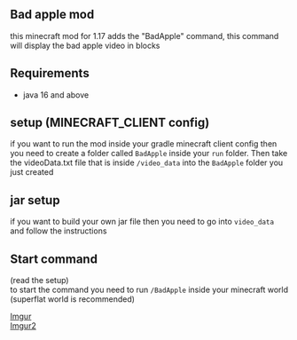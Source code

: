 ## Bad apple mod
this minecraft mod for 1.17 adds the "BadApple" command, this command will display the bad apple video in blocks

## Requirements
- java 16 and above

## setup (MINECRAFT_CLIENT config)
if you want to run the mod inside your gradle minecraft client config then <br>
you need to create a folder called `BadApple` inside your `run` folder.
Then take the videoData.txt file that is inside `/video_data` into the `BadApple` folder you just created

## jar setup
if you want to build your own jar file then you need to go into `video_data` and follow the instructions 

## Start command
(read the setup) <br>
to start the command you need to run `/BadApple` inside your minecraft world (superflat world is recommended)


[Imgur](https://i.imgur.com/n87lGeQ.png)
<br>
[Imgur2](https://i.imgur.com/GWXtNSf.png)